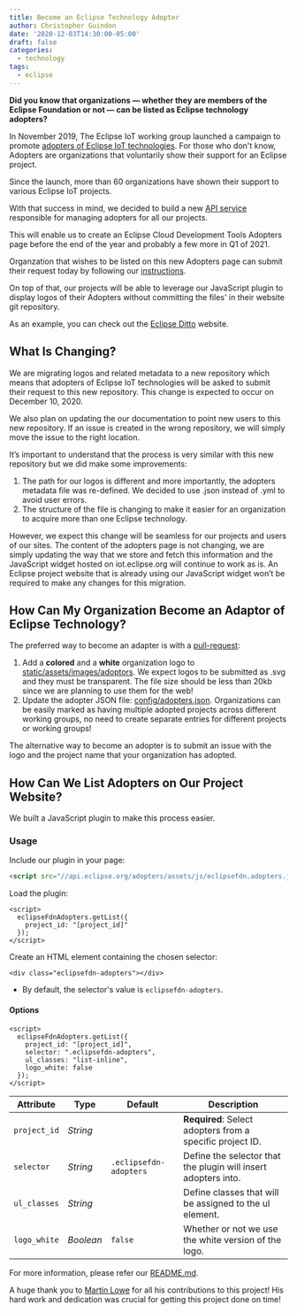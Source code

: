 ```yaml
---
title: Become an Eclipse Technology Adopter
author: Christopher Guindon
date: '2020-12-03T14:30:00-05:00'
draft: false
categories:
  - technology
tags:
  - eclipse
---
```


**Did you know that organizations — whether they are members of the Eclipse Foundation or not — can be listed as Eclipse technology adopters?**

In November 2019, The Eclipse IoT working group launched a campaign to promote [adopters of Eclipse IoT technologies](https://iot.eclipse.org/adopters/). For those who don't know, Adopters are organizations that voluntarily show their support for an Eclipse project.

Since the launch, more than 60 organizations have shown their support to various Eclipse IoT projects.

With that success in mind, we decided to build a new [API service](https://github.com/EclipseFdn/eclipsefdn-project-adopters) responsible for managing adopters for all our projects.

This will enable us to create an Eclipse Cloud Development Tools
 Adopters page before the end of the year and probably a few more in Q1 of 2021.
 
Organzation that wishes to be listed on this new Adopters page can submit their request today by following our [instructions](#how-can-my-organization-become-an-adaptor-of-eclipse-technology).

On top of that, our projects will be able to leverage our JavaScript plugin to display logos of their Adopters without committing the files' in their website git repository.

As an example, you can check out the [Eclipse Ditto](https://www.eclipse.org/ditto/) website.

## What Is Changing? 

We are migrating logos and related metadata to a new repository which means that adopters of Eclipse IoT technologies will be asked to submit their request to this new repository. This change is expected to occur on December 10, 2020. 

We also plan on updating the our documentation to point new users to this new repository. If an issue is created in the wrong repository, we will simply move the issue to the right location.

It’s important to understand that the process is very similar with this new repository but we did make some improvements: 

1. The path for our logos is different and more importantly, the adopters metadata file was re-defined. We decided to use .json instead of .yml to avoid user errors. 
2. The structure of the file is changing to make it easier for an organization to acquire more than one Eclipse technology.

However, we expect this change will be seamless for our projects and users of our sites. The content of the adopters page is not changing, we are simply updating the way that we store and fetch this information and the JavaScript widget hosted on iot.eclipse.org will continue to work as is. An Eclipse project website that is already using our JavaScript widget won’t be required to make any changes for this migration.

## How Can My Organization Become an Adaptor of Eclipse Technology?

The preferred way to become an adapter is with a [pull-request](https://github.com/EclipseFdn/eclipsefdn-project-adopters):

1. Add a **colored** and a **white** organization logo to [static/assets/images/adoptors](https://github.com/EclipseFdn/eclipsefdn-project-adopters/blob/master/config/adopters.json). We expect logos to be submitted as .svg and they must be transparent. The file size should be less than 20kb since we are planning to use them for the web!
2. Update the adopter JSON file: [config/adopters.json](https://github.com/EclipseFdn/eclipsefdn-project-adopters/blob/master/config/adopters.json). Organizations can be easily marked as having multiple adopted projects across different working groups, no need to create separate entries for different projects or working groups!

The alternative way to become an adopter is to submit an issue with the logo and the project name that your organization has adopted. 


## How Can We List Adopters on Our Project Website?

We built a JavaScript plugin to make this process easier. 

### Usage

Include our plugin in your page:

```html
<script src="//api.eclipse.org/adopters/assets/js/eclipsefdn.adopters.js"></script>
```

Load the plugin:

```
<script>
  eclipseFdnAdopters.getList({
    project_id: "[project_id]"
  });
</script>
```

Create an HTML element containing the chosen selector:

```
<div class="eclipsefdn-adopters"></div>
```
* By default, the selector's value is ```eclipsefdn-adopters```.

#### Options

```
<script>
  eclipseFdnAdopters.getList({
    project_id: "[project_id]",
    selector: ".eclipsefdn-adopters",
    ul_classes: "list-inline",
    logo_white: false
  });
</script>
```

Attribute     | Type        | Default   | Description
---           | ---         | ---       | ---
`project_id`   | *String*   | ` `    | **Required**: Select adopters from a specific project ID.
`selector`   | *String*   | `.eclipsefdn-adopters`    | Define the selector that the plugin will insert adopters into.
`ul_classes`  | *String*   | ` `   | Define classes that will be assigned to the ul element.
`logo_white`  | *Boolean*   | `false`   | Whether or not we use the white version of the logo.

For more information, please refer our [README.md](https://github.com/EclipseFdn/eclipsefdn-project-adopters/blob/master/README.md).

A huge thank you to [Martin Lowe](https://accounts.eclipse.org/users/malowe) for all his contributions to this project! His hard work and dedication was crucial for getting this project done on time!